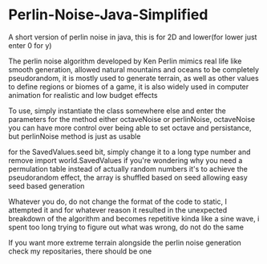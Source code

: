 # Perlin-Noise-Java-Simplified
A short version of perlin noise in java, this is for 2D and lower(for lower just enter 0 for y)

The perlin noise algorithm developed by Ken Perlin mimics real life like smooth generation, allowed natural
mountains and oceans to be completely pseudorandom, it is mostly used to generate terrain, as well as other values
to define regions or biomes of a game, it is also widely used in computer animation for realistic and low budget
effects

To use, simply instantiate the class somewhere else and enter the parameters for the method either octaveNoise
or perlinNoise, octaveNoise you can have more control over being able to set octave and persistance,
but perlinNoise method is just as usable

for the SavedValues.seed bit, simply change it to a long type number
and remove import world.SavedValues
if you're wondering why you need a permulation table instead of actually random numbers it's to achieve the pseudorandom
effect, the array is shuffled based on seed allowing easy seed based generation

Whatever you do, do not change the format of the code to static, I attempted it and for whatever reason
it resulted in the unexpected breakdown of the algorithm and becomes repetitive kinda like a sine wave,
i spent too long trying to figure out what was wrong, do not do the same

If you want more extreme terrain alongside the perlin noise generation check my repositaries, there should be one
